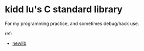 # kidd lu's C standard library

For my programming practice, and sometimes debug/hack use.

ref:
- [newlib](https://sourceware.org/newlib/)